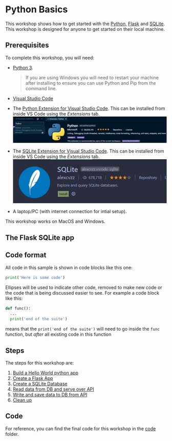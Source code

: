 # Python Basics

This workshop shows how to get started with the [Python](https://www.python.org), [Flask](http://flask.pocoo.org) and [SQLite](https://sqlite.org/index.html). This workshop is designed for anyone to get started on their local machine.

## Prerequisites

To complete this workshop, you will need:

* [Python 3](https://www.python.org/downloads/).
  
  > If you are using Windows you will need to restart your machine after installing to ensure you can use Python and Pip from the command line.

* [Visual Studio Code](https://code.visualstudio.com/)
* The [Python Extension for Visual Studio Code](https://marketplace.visualstudio.com/itemdetails?itemName=ms-python.python). This can be installed from inside VS Code using the *Extensions* tab.
  ![The Python extension in Visual Studio Code](https://github.com/thecloudranger/python-basics-devance/raw/master/images/Fri_Jul_23_2021_1627028750005.png)

* The [SQLite Extension for Visual Studio Code](https://marketplace.visualstudio.com/items?itemName=alexcvzz.vscode-sqlite). This can be installed from inside VS Code using the *Extensions* tab.
  ![The SQLite Extension for Visual Studio Code](https://github.com/thecloudranger/python-basics-devance/raw/master/images/Fri_Jul_23_2021_1627028835013.png)


* A laptop/PC (with internet connection for intial setup).

This workshop works on MacOS and Windows.

## The Flask SQLite app

## Code format

All code in this sample is shown in code blocks like this one:

```python
print('Here is some code')
```

Ellipses will be used to indicate other code, removed to make new code or the code that is being discussed easier to see. For example a code block like this:

```python
def func():
  ...
  print('end of the suite')
```

means that the `print('end of the suite')` will need to go inside the `func` function, but *after* all existing code in this function

## Steps

The steps for this workshop are:

1. [Build a Hello World python app](./steps/01-hello-world.md)
2. [Create a Flask App](./steps/02-create-flask-app.md)
3. [Create a SQLite Database](./steps/03-create-sqlite-db.md)
4. [Read data from DB and serve over API](./steps/04-read-db-api.md)
5. [Write and save data to DB from API](./steps/05-write-db-api.md)
6. [Clean up](./steps/06-cleanup.md)

## Code

For reference, you can find the final code for this workshop in the [code](./code/) folder.

